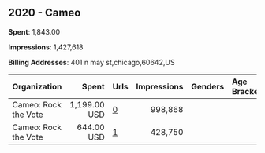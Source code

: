 ## 2020 - Cameo 
**Spent**: 1,843.00

**Impressions**: 1,427,618

**Billing Addresses**: 401 n may st,chicago,60642,US

|Organization|Spent|Urls|Impressions|Genders|Age Brackets|Country Codes|
|:---|---:|:---|---:|:---|:---|:---|
|Cameo: Rock the Vote|1,199.00 USD|[0](https://www.snap.com/political-ads/asset/4b5e690f447613c97d52f7df2efafd352a285acc752b18609833dc1bd9ae117b?mediaType=mp4)|998,868|||united states|
|Cameo: Rock the Vote|644.00 USD|[1](https://www.snap.com/political-ads/asset/4b5e690f447613c97d52f7df2efafd352a285acc752b18609833dc1bd9ae117b?mediaType=mp4)|428,750|||united states|
